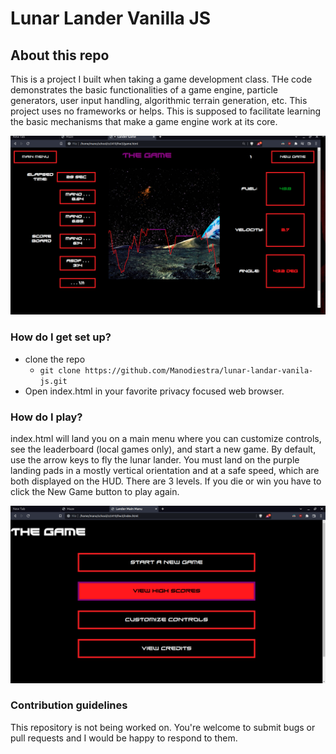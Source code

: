 # Lunar Lander Vanilla JS

## About this repo ###
This is a project I built when taking a game development class. THe code demonstrates the basic functionalities of a game engine, particle generators, user input handling, algorithmic terrain generation, etc. This project uses no frameworks or helps. This is supposed to facilitate learning the basic mechanisms that make a game engine work at its core.

![Game Screenshot](./screenshots/gamplay.png "Game Screenshot")

### How do I get set up? ###
* clone the repo
  * ```git clone https://github.com/Manodiestra/lunar-landar-vanila-js.git```
* Open index.html in your favorite privacy focused web browser.

### How do I play? ###
index.html will land you on a main menu where you can customize controls, see the leaderboard (local games only), and start a new game. By default, use the arrow keys to fly the lunar lander. You must land on the purple landing pads in a mostly vertical orientation and at a safe speed, which are both displayed on the HUD. There are 3 levels. If you die or win you have to click the New Game button to play again.

![Game Main Menu](./screenshots/main_menu.png "Game Main Menu")

### Contribution guidelines ###
This repository is not being worked on. You're welcome to submit bugs or pull requests and I would be happy to respond to them.

